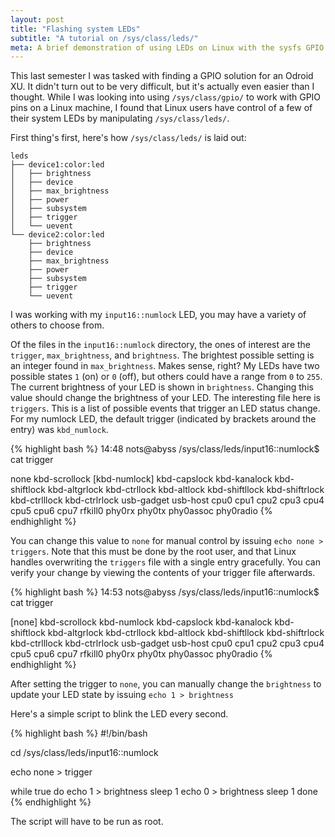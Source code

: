 ```yaml
---
layout: post
title: "Flashing system LEDs"
subtitle: "A tutorial on /sys/class/leds/"
meta: A brief demonstration of using LEDs on Linux with the sysfs GPIO interface; useful for microprocessors like an Odroid.
---
```


This last semester I was tasked with finding a GPIO solution for an Odroid XU. It didn't turn out to be very difficult, but it's actually even easier than I thought. While I was looking into using `/sys/class/gpio/` to work with GPIO pins on a Linux machine, I found that Linux users have control of a few of their system LEDs by manipulating `/sys/class/leds/`.

First thing's first, here's how `/sys/class/leds/` is laid out:

```
leds
├── device1:color:led
│   ├── brightness
│   ├── device
│   ├── max_brightness
│   ├── power
│   ├── subsystem
│   ├── trigger
│   └── uevent
└── device2:color:led
    ├── brightness
    ├── device
    ├── max_brightness
    ├── power
    ├── subsystem
    ├── trigger
    └── uevent
```

I was working with my `input16::numlock` LED, you may have a variety of others to choose from.

Of the files in the `input16::numlock` directory, the ones of interest are the `trigger`, `max_brightness`, and `brightness`. The brightest possible setting is an integer found in `max_brightness`. Makes sense, right? My LEDs have two possible states `1` (on) or `0` (off), but others could have a range from `0` to `255`. The current brightness of your LED is shown in `brightness`. Changing this value should change the brightness of your LED. The interesting file here is `triggers`. This is a list of possible events that trigger an LED status change. For my numlock LED, the default trigger (indicated by brackets around the entry) was `kbd_numlock`.


{% highlight bash %}
14:48 nots@abyss /sys/class/leds/input16::numlock$ cat trigger

none kbd-scrollock [kbd-numlock] kbd-capslock kbd-kanalock kbd-shiftlock
kbd-altgrlock kbd-ctrllock kbd-altlock kbd-shiftllock kbd-shiftrlock kbd-ctrlllock
kbd-ctrlrlock usb-gadget usb-host cpu0 cpu1 cpu2 cpu3 cpu4 cpu5 cpu6 cpu7 rfkill0
phy0rx phy0tx phy0assoc phy0radio
{% endhighlight %}

You can change this value to `none` for manual control by issuing `echo none > triggers`. Note that this must be done by the root user, and that Linux handles overwriting the `triggers` file with a single entry gracefully. You can verify your change by viewing the contents of your trigger file afterwards.

{% highlight bash %}
14:53 nots@abyss /sys/class/leds/input16::numlock$ cat trigger

[none] kbd-scrollock kbd-numlock kbd-capslock kbd-kanalock kbd-shiftlock
kbd-altgrlock kbd-ctrllock kbd-altlock kbd-shiftllock kbd-shiftrlock kbd-ctrlllock
kbd-ctrlrlock usb-gadget usb-host cpu0 cpu1 cpu2 cpu3 cpu4 cpu5 cpu6 cpu7 rfkill0
phy0rx phy0tx phy0assoc phy0radio
{% endhighlight %}

After setting the trigger to `none`, you can manually change the `brightness` to update your LED state by issuing `echo 1 > brightness`

Here's a simple script to blink the LED every second.

{% highlight bash %}
#!/bin/bash

cd /sys/class/leds/input16::numlock

echo none > trigger

while true
do
    echo 1 > brightness
    sleep 1
    echo 0 > brightness
    sleep 1
done
{% endhighlight %}

The script will have to be run as root.
